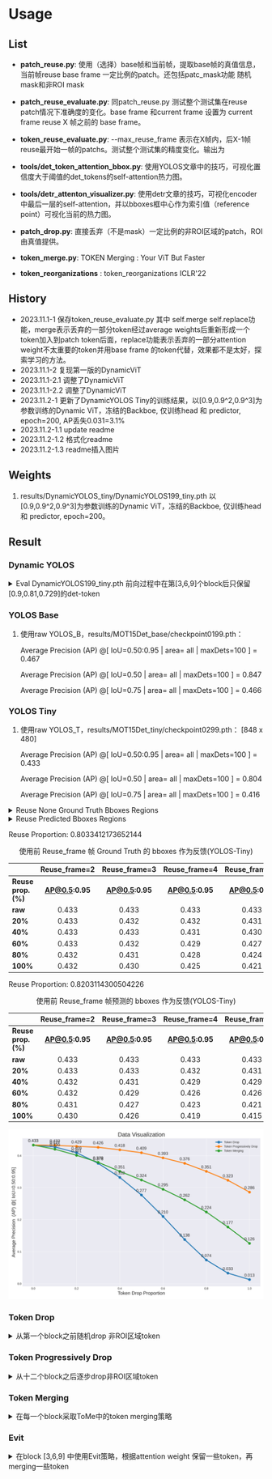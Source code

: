 # Usage
## List
- **patch_reuse.py**: 使用（选择）base帧和当前帧，提取base帧的真值信息，当前帧reuse base frame 一定比例的patch。还包括patc_mask功能 随机mask和非ROI mask

- **patch_reuse_evaluate.py**: 同patch_reuse.py 测试整个测试集在reuse patch情况下准确度的变化。base frame 和current frame 设置为 current frame reuse X 帧之前的 base frame。
- **token_reuse_evaluate.py**: --max_reuse_frame 表示在X帧内，后X-1帧 reuse最开始一帧的patchs。测试整个测试集的精度变化。输出为
- **tools/det_token_attention_bbox.py**: 使用YOLOS文章中的技巧，可视化置信度大于阈值的det_tokens的self-attention热力图。
- **tools/detr_attenton_visualizer.py**: 使用detr文章的技巧，可视化encoder中最后一层的self-attention，并以bboxes框中心作为索引值（reference point）可视化当前的热力图。
- **patch_drop.py**: 直接丢弃（不是mask）一定比例的非ROI区域的patch，ROI由真值提供。
- **token_merge.py**: TOKEN Merging : Your ViT But Faster
- **token_reorganizations** : token_reorganizations ICLR'22
  
## History
- 2023.11.1-1 保存token_reuse_evaluate.py 其中 self.merge self.replace功能，merge表示丢弃的一部分token经过average weights后重新形成一个token加入到patch token后面，replace功能表示丢弃的一部分attention weight不太重要的token并用base frame 的token代替，效果都不是太好，探索学习的方法。
- 2023.11.1-2 复现第一版的DynamicViT
- 2023.11.1-2.1 调整了DynamicViT
- 2023.11.1-2.2 调整了DynamicViT
- 2023.11.2-1 更新了DynamicYOLOS Tiny的训练结果，以[0.9,0.9^2,0.9^3]为参数训练的Dynamic ViT，冻结的Backboe, 仅训练head 和 predictor, epoch=200, AP丢失0.031=3.1%
- 2023.11.2-1.1 update readme
- 2023.11.2-1.2 格式化readme
- 2023.11.2-1.3 readme插入图片

## Weights
1. results/DynamicYOLOS_tiny/DynamicYOLOS199_tiny.pth 以[0.9,0.9^2,0.9^3]为参数训练的Dynamic ViT，冻结的Backboe, 仅训练head 和 predictor, epoch=200。

## Result 

### Dynamic YOLOS

<details>
<summary>
  Eval DynamicYOLOS199_tiny.pth 前向过程中在第[3,6,9]个block后只保留[0.9,0.81,0.729]的det-token
</summary>
  <pre><code>
   Average Precision  (AP) @[ IoU=0.50:0.95 | area=   all | maxDets=100 ] = 0.402
   Average Precision  (AP) @[ IoU=0.50      | area=   all | maxDets=100 ] = 0.785
   Average Precision  (AP) @[ IoU=0.75      | area=   all | maxDets=100 ] = 0.366
  </code></pre>
</details>


### YOLOS Base
1. 使用raw YOLOS_B，results/MOT15Det_base/checkpoint0199.pth：
   
    Average Precision  (AP) @[ IoU=0.50:0.95 | area=   all | maxDets=100 ] = 0.467

    Average Precision  (AP) @[ IoU=0.50      | area=   all | maxDets=100 ] = 0.847

    Average Precision  (AP) @[ IoU=0.75      | area=   all | maxDets=100 ] = 0.466


### YOLOS Tiny
1. 使用raw YOLOS_T，results/MOT15Det_tiny/checkpoint0299.pth： [848 x 480]
   
    Average Precision  (AP) @[ IoU=0.50:0.95 | area=   all | maxDets=100 ] = 0.433

    Average Precision  (AP) @[ IoU=0.50      | area=   all | maxDets=100 ] = 0.804

    Average Precision  (AP) @[ IoU=0.75      | area=   all | maxDets=100 ] = 0.416

<details>
<summary>Reuse None Ground Truth Bboxes Regions</summary>

<summary>使用 token_reuse_evaluate.py, reuse_frame = 2, drop_proportion = 1.0\
        results/MOT15Det_tiny/checkpoint0299.pth，并且用真值反馈</summary>
    <pre><code>
        Average Precision  (AP) @[ IoU=0.50:0.95 | area=   all | maxDets=100 ] = 0.432
        Average Precision  (AP) @[ IoU=0.50      | area=   all | maxDets=100 ] = 0.802
        Average Precision  (AP) @[ IoU=0.75      | area=   all | maxDets=100 ] = 0.415
    </code></pre>

<summary>使用 token_reuse_evaluate.py, reuse_frame = 3, drop_proportion = 1.0\
        results/MOT15Det_tiny/checkpoint0299.pth，并且用真值反馈</summary>
    <pre><code>
        Average Precision  (AP) @[ IoU=0.50:0.95 | area=   all | maxDets=100 ] = 0.430
        Average Precision  (AP) @[ IoU=0.50      | area=   all | maxDets=100 ] = 0.797
        Average Precision  (AP) @[ IoU=0.75      | area=   all | maxDets=100 ] = 0.415
    </code></pre>

<summary>使用 token_reuse_evaluate.py, reuse_frame = 4, drop_proportion = 1.0\
        results/MOT15Det_tiny/checkpoint0299.pth，并且用真值反馈</summary>
    <pre><code>
        Average Precision  (AP) @[ IoU=0.50:0.95 | area=   all | maxDets=100 ] = 0.425
        Average Precision  (AP) @[ IoU=0.50      | area=   all | maxDets=100 ] = 0.793
        Average Precision  (AP) @[ IoU=0.75      | area=   all | maxDets=100 ] = 0.413
    </code></pre>

<summary>使用 token_reuse_evaluate.py, reuse_frame = 5, drop_proportion = 1.0\
        results/MOT15Det_tiny/checkpoint0299.pth，并且用真值反馈</summary>
    <pre><code>
        Average Precision  (AP) @[ IoU=0.50:0.95 | area=   all | maxDets=100 ] = 0.421
        Average Precision  (AP) @[ IoU=0.50      | area=   all | maxDets=100 ] = 0.785
        Average Precision  (AP) @[ IoU=0.75      | area=   all | maxDets=100 ] = 0.403
    </code></pre>

<summary>使用 token_reuse_evaluate.py, reuse_frame = 6, drop_proportion = 1.0\
        results/MOT15Det_tiny/checkpoint0299.pth，并且用真值反馈</summary>
    <pre><code>
        Average Precision  (AP) @[ IoU=0.50:0.95 | area=   all | maxDets=100 ] = 0.415
        Average Precision  (AP) @[ IoU=0.50      | area=   all | maxDets=100 ] = 0.777
        Average Precision  (AP) @[ IoU=0.75      | area=   all | maxDets=100 ] = 0.397
    </code></pre>

<summary>使用 **token_reuse_evaluate.py**, reuse_frame = 7, drop_proportion = 1.0\
        results/MOT15Det_tiny/checkpoint0299.pth，并且用真值反馈</summary>
    <pre><code>
        Average Precision  (AP) @[ IoU=0.50:0.95 | area=   all | maxDets=100 ] = 0.410
        Average Precision  (AP) @[ IoU=0.50      | area=   all | maxDets=100 ] = 0.766
        Average Precision  (AP) @[ IoU=0.75      | area=   all | maxDets=100 ] = 0.391
    </code></pre>
</details>

<details>
<summary>Reuse Predicted Bboxes Regions</summary>
<summary>使用 token_reuse_evaluate.py, reuse_frame = 2, drop_proportion = 1.0\
        results/MOT15Det_tiny/checkpoint0299.pth，base frame 检测值反馈</summary>
    <pre><code>
        Average Precision  (AP) @[ IoU=0.50:0.95 | area=   all | maxDets=100 ] = 0.430
        Average Precision  (AP) @[ IoU=0.50      | area=   all | maxDets=100 ] = 0.800
        Average Precision  (AP) @[ IoU=0.75      | area=   all | maxDets=100 ] = 0.411
    </code></pre>

<summary>使用 token_reuse_evaluate.py, reuse_frame = 3, drop_proportion = 1.0\
        results/MOT15Det_tiny/checkpoint0299.pth，base frame 检测值反馈</summary>
    <pre><code>
        Average Precision  (AP) @[ IoU=0.50:0.95 | area=   all | maxDets=100 ] = 0.426
        Average Precision  (AP) @[ IoU=0.50      | area=   all | maxDets=100 ] = 0.796
        Average Precision  (AP) @[ IoU=0.75      | area=   all | maxDets=100 ] = 0.408
    </code></pre>

<summary>使用 token_reuse_evaluate.py, reuse_frame = 4, drop_proportion = 1.0\
        results/MOT15Det_tiny/checkpoint0299.pth，base frame 检测值反馈</summary>
    <pre><code>
        Average Precision  (AP) @[ IoU=0.50:0.95 | area=   all | maxDets=100 ] = 0.419
        Average Precision  (AP) @[ IoU=0.50      | area=   all | maxDets=100 ] = 0.788
        Average Precision  (AP) @[ IoU=0.75      | area=   all | maxDets=100 ] = 0.400
    </code></pre>

<summary>使用 token_reuse_evaluate.py, reuse_frame = 5, drop_proportion = 1.0\
        results/MOT15Det_tiny/checkpoint0299.pth，base frame 检测值反馈</summary>
    <pre><code>
        Average Precision  (AP) @[ IoU=0.50:0.95 | area=   all | maxDets=100 ] = 0.415
        Average Precision  (AP) @[ IoU=0.50      | area=   all | maxDets=100 ] = 0.782
        Average Precision  (AP) @[ IoU=0.75      | area=   all | maxDets=100 ] = 0.398
    </code></pre>
</details>

Reuse Proportion:  0.8033412173652144
<center> 使用前 Reuse_frame 帧 Ground Truth 的 bboxes 作为反馈(YOLOS-Tiny) </center>

|                         | **Reuse_frame=2** | **Reuse_frame=3** | **Reuse_frame=4** | **Reuse_frame=5** |
|-------------------------|:-----------------:|:-----------------:|:-----------------:|:-----------------:|
| **Reuse prop. (%)**     | **AP@0.5:0.95**   | **AP@0.5:0.95**   | **AP@0.5:0.95**   | **AP@0.5:0.95**   |
| **raw**                 | 0.433             | 0.433             | 0.433             | 0.433             |
| **20%**                 | 0.433             | 0.432             | 0.432             | 0.431             |
| **40%**                 | 0.433             | 0.433             | 0.431             | 0.430             |
| **60%**                 | 0.433             | 0.432             | 0.429             | 0.427             |
| **80%**                 | 0.432             | 0.431             | 0.428             | 0.424             |
| **100%**                | 0.432             | 0.430             | 0.425             | 0.421             |

Reuse Proportion:  0.8203114300504226
<center> 使用前 Reuse_frame 帧预测的 bboxes 作为反馈(YOLOS-Tiny) </center>

|                         | **Reuse_frame=2** | **Reuse_frame=3** | **Reuse_frame=4** | **Reuse_frame=5** |
|-------------------------|:-----------------:|:-----------------:|:-----------------:|:-----------------:|
| **Reuse prop. (%)**     | **AP@0.5:0.95**   | **AP@0.5:0.95**   | **AP@0.5:0.95**   | **AP@0.5:0.95**   |
| **raw**                 | 0.433             | 0.433             | 0.433             | 0.433             |
| **20%**                 | 0.433             | 0.433             | 0.432             | 0.431             |
| **40%**                 | 0.432             | 0.431             | 0.429             | 0.429             |
| **60%**                 | 0.432             | 0.429             | 0.426             | 0.426             |
| **80%**                 | 0.431             | 0.427             | 0.423             | 0.421             |
| **100%**                | 0.430             | 0.426             | 0.419             | 0.415             |

![Data Visualization](visualization/figures/drop_AP.png)

### Token Drop
<details>
<summary>从第一个block之前随机drop 非ROI区域token</summary>

<summary>python patch_drop.py --drop_proportion 0.1
    reuse_proportion: 0.09972677595628415<summary>
    <pre><code>
        Average Precision  (AP) @[ IoU=0.50:0.95 | area=   all | maxDets=100 ] = 0.427
        Average Precision  (AP) @[ IoU=0.50      | area=   all | maxDets=100 ] = 0.804
        Average Precision  (AP) @[ IoU=0.75      | area=   all | maxDets=100 ] = 0.406
    </code></pre>

<summary>python patch_drop.py --drop_proportion 0.2
    reuse_proportion: 0.1994535519125683<summary>
    <pre><code>
        Average Precision  (AP) @[ IoU=0.50:0.95 | area=   all | maxDets=100 ] = 0.409
        Average Precision  (AP) @[ IoU=0.50      | area=   all | maxDets=100 ] = 0.801
        Average Precision  (AP) @[ IoU=0.75      | area=   all | maxDets=100 ] = 0.371
    </code></pre>

<summary>python patch_drop.py --drop_proportion 0.3
    reuse_proportion: 0.2998633879781421<summary>
    <pre><code>
        Average Precision  (AP) @[ IoU=0.50:0.95 | area=   all | maxDets=100 ] = 0.376
        Average Precision  (AP) @[ IoU=0.50      | area=   all | maxDets=100 ] = 0.784
        Average Precision  (AP) @[ IoU=0.75      | area=   all | maxDets=100 ] = 0.316
    </code></pre>

<summary>python patch_drop.py --drop_proportion 0.4
    reuse_proportion: 0.39959016393442626<summary>
    <pre><code>
        Average Precision  (AP) @[ IoU=0.50:0.95 | area=   all | maxDets=100 ] = 0.332
        Average Precision  (AP) @[ IoU=0.50      | area=   all | maxDets=100 ] = 0.747
        Average Precision  (AP) @[ IoU=0.75      | area=   all | maxDets=100 ] = 0.239
    </code></pre>

<summary>python patch_drop.py --drop_proportion 0.5
    reuse_proportion: 0.5<summary>
    <pre><code>
        Average Precision  (AP) @[ IoU=0.50:0.95 | area=   all | maxDets=100 ] = 0.277
        Average Precision  (AP) @[ IoU=0.50      | area=   all | maxDets=100 ] = 0.699
        Average Precision  (AP) @[ IoU=0.75      | area=   all | maxDets=100 ] = 0.153
    </code></pre>

<summary>python patch_drop.py --drop_proportion 0.6
    reuse_proportion: 0.5997267759562842<summary>
    <pre><code>
        Average Precision  (AP) @[ IoU=0.50:0.95 | area=   all | maxDets=100 ] = 0.210
        Average Precision  (AP) @[ IoU=0.50      | area=   all | maxDets=100 ] = 0.605
        Average Precision  (AP) @[ IoU=0.75      | area=   all | maxDets=100 ] = 0.087
    </code></pre>

<summary>python patch_drop.py --drop_proportion 0.7
    reuse_proportion: 0.6994535519125683<summary>
    <pre><code>
        Average Precision  (AP) @[ IoU=0.50:0.95 | area=   all | maxDets=100 ] = 0.138
        Average Precision  (AP) @[ IoU=0.50      | area=   all | maxDets=100 ] = 0.465
        Average Precision  (AP) @[ IoU=0.75      | area=   all | maxDets=100 ] = 0.033
    </code></pre>

<summary>python patch_drop.py --drop_proportion 0.8
    reuse_proportion: 0.8<summary>
    <pre><code>
        Average Precision  (AP) @[ IoU=0.50:0.95 | area=   all | maxDets=100 ] = 0.074
        Average Precision  (AP) @[ IoU=0.50      | area=   all | maxDets=100 ] = 0.295
        Average Precision  (AP) @[ IoU=0.75      | area=   all | maxDets=100 ] = 0.010
    </code></pre>

<summary>python patch_drop.py --drop_proportion 0.9
    reuse_proportion: 0.8995901639344263<summary>
    <pre><code>
        Average Precision  (AP) @[ IoU=0.50:0.95 | area=   all | maxDets=100 ] = 0.033
        Average Precision  (AP) @[ IoU=0.50      | area=   all | maxDets=100 ] = 0.147
        Average Precision  (AP) @[ IoU=0.75      | area=   all | maxDets=100 ] = 0.004
    </code></pre>

<summary>python patch_drop.py --drop_proportion 1.0
    reuse_proportion: 1.0<summary>
    <pre><code>
        Average Precision  (AP) @[ IoU=0.50:0.95 | area=   all | maxDets=100 ] = 0.013
        Average Precision  (AP) @[ IoU=0.50      | area=   all | maxDets=100 ] = 0.058
        Average Precision  (AP) @[ IoU=0.75      | area=   all | maxDets=100 ] = 0.002
    </code></pre>
</details>

### Token Progressively Drop
<details>
<summary>从十二个block之后逐步drop非ROI区域token</summary>

<summary>10%<summary>
    <pre><code>
        Average Precision  (AP) @[ IoU=0.50:0.95 | area=   all | maxDets=100 ] = 0.432
        Average Precision  (AP) @[ IoU=0.50      | area=   all | maxDets=100 ] = 0.804
        Average Precision  (AP) @[ IoU=0.75      | area=   all | maxDets=100 ] = 0.415
    </code></pre>

<summary>20%<summary>
    <pre><code>
        Average Precision  (AP) @[ IoU=0.50:0.95 | area=   all | maxDets=100 ] = 0.429
        Average Precision  (AP) @[ IoU=0.50      | area=   all | maxDets=100 ] = 0.806
        Average Precision  (AP) @[ IoU=0.75      | area=   all | maxDets=100 ] = 0.407
    </code></pre>

<summary>30%<summary>
    <pre><code>
        Average Precision  (AP) @[ IoU=0.50:0.95 | area=   all | maxDets=100 ] = 0.426
        Average Precision  (AP) @[ IoU=0.50      | area=   all | maxDets=100 ] = 0.809
        Average Precision  (AP) @[ IoU=0.75      | area=   all | maxDets=100 ] = 0.404
    </code></pre>

<summary>40%<summary>
    <pre><code>
        Average Precision  (AP) @[ IoU=0.50:0.95 | area=   all | maxDets=100 ] = 0.418
        Average Precision  (AP) @[ IoU=0.50      | area=   all | maxDets=100 ] = 0.806
        Average Precision  (AP) @[ IoU=0.75      | area=   all | maxDets=100 ] = 0.391
    </code></pre>

<summary>50%<summary>
    <pre><code>
        Average Precision  (AP) @[ IoU=0.50:0.95 | area=   all | maxDets=100 ] = 0.409
        Average Precision  (AP) @[ IoU=0.50      | area=   all | maxDets=100 ] = 0.806
        Average Precision  (AP) @[ IoU=0.75      | area=   all | maxDets=100 ] = 0.367
    </code></pre>

<summary>60%<summary>
<pre><code>
    Average Precision  (AP) @[ IoU=0.50:0.95 | area=   all | maxDets=100 ] = 0.393
    Average Precision  (AP) @[ IoU=0.50      | area=   all | maxDets=100 ] = 0.797
    Average Precision  (AP) @[ IoU=0.75      | area=   all | maxDets=100 ] = 0.339
</code></pre>

<summary>70%<summary>
    <pre><code>
        Average Precision  (AP) @[ IoU=0.50:0.95 | area=   all | maxDets=100 ] = 0.376
        Average Precision  (AP) @[ IoU=0.50      | area=   all | maxDets=100 ] = 0.790
        Average Precision  (AP) @[ IoU=0.75      | area=   all | maxDets=100 ] = 0.309
    </code></pre>

<summary>80%<summary>
    <pre><code>
        Average Precision  (AP) @[ IoU=0.50:0.95 | area=   all | maxDets=100 ] = 0.351
        Average Precision  (AP) @[ IoU=0.50      | area=   all | maxDets=100 ] = 0.773
        Average Precision  (AP) @[ IoU=0.75      | area=   all | maxDets=100 ] = 0.265
    </code></pre>

<summary>90%<summary>
    <pre><code>
        Average Precision  (AP) @[ IoU=0.50:0.95 | area=   all | maxDets=100 ] = 0.323
        Average Precision  (AP) @[ IoU=0.50      | area=   all | maxDets=100 ] = 0.757
        Average Precision  (AP) @[ IoU=0.75      | area=   all | maxDets=100 ] = 0.213
    </code></pre>

<summary>100%<summary>
    <pre><code>
        Average Precision  (AP) @[ IoU=0.50:0.95 | area=   all | maxDets=100 ] = 0.286
        Average Precision  (AP) @[ IoU=0.50      | area=   all | maxDets=100 ] = 0.723
        Average Precision  (AP) @[ IoU=0.75      | area=   all | maxDets=100 ] = 0.155
    </code></pre>
</details>

### Token Merging

<details>
<summary>在每一个block采取ToMe中的token merging策略</summary>

<summary>10% 分12次Merging 10%的所有token</summary>
    <pre><code>
        Average Precision  (AP) @[ IoU=0.50:0.95 | area=   all | maxDets=100 ] = 0.422
        Average Precision  (AP) @[ IoU=0.50      | area=   all | maxDets=100 ] = 0.799
        Average Precision  (AP) @[ IoU=0.75      | area=   all | maxDets=100 ] = 0.392
    </code></pre>
</details>

### Evit

<details>
<summary>在block [3,6,9] 中使用Evit策略，根据attention weight 保留一些token，再merging一些token</summary>
<summary> keep_rate = 1.0： [848 x 480]</summary>
    <pre><code>
        Average Precision  (AP) @[ IoU=0.50:0.95 | area=   all | maxDets=100 ] = 0.433
        Average Precision  (AP) @[ IoU=0.50      | area=   all | maxDets=100 ] = 0.804
        Average Precision  (AP) @[ IoU=0.75      | area=   all | maxDets=100 ] = 0.416
    </code></pre>

<summary>keep_rate = 0.9:</summary>
    <pre><code> 
        Average Precision  (AP) @[ IoU=0.50:0.95 | area=   all | maxDets=100 ] = 0.421
        Average Precision  (AP) @[ IoU=0.50      | area=   all | maxDets=100 ] = 0.800
        Average Precision  (AP) @[ IoU=0.75      | area=   all | maxDets=100 ] = 0.401
    </code></pre>


<summary>python token_reuse_evaluate.py --max_reuse_frame 5 --drop_proportion 1.0 block [3,6,9] 保留前95% topk token</summary>
    <pre><code> 
        Average Precision  (AP) @[ IoU=0.50:0.95 | area=   all | maxDets=100 ] = 0.399
        Average Precision  (AP) @[ IoU=0.50      | area=   all | maxDets=100 ] = 0.769
        Average Precision  (AP) @[ IoU=0.75      | area=   all | maxDets=100 ] = 0.371
    </code></pre>

<summary>python token_reuse_evaluate.py --max_reuse_frame 5 --drop_proportion 1.0 block [3,6,9] 保留前95% topk token 并且merge 剩下的5% token</summary>
    <pre><code> 
        Average Precision  (AP) @[ IoU=0.50:0.95 | area=   all | maxDets=100 ] = 0.400
        Average Precision  (AP) @[ IoU=0.50      | area=   all | maxDets=100 ] = 0.770
        Average Precision  (AP) @[ IoU=0.75      | area=   all | maxDets=100 ] = 0.371
    </code></pre>

<summary>python token_reuse_evaluate.py --max_reuse_frame 5 --drop_proportion 1.0 block [3,6,9] replace 剩下的10%不重要的token</summary>
    <pre><code> 
        Average Precision  (AP) @[ IoU=0.50:0.95 | area=   all | maxDets=100 ] = 0.400
        Average Precision  (AP) @[ IoU=0.50      | area=   all | maxDets=100 ] = 0.766
        Average Precision  (AP) @[ IoU=0.75      | area=   all | maxDets=100 ] = 0.372
    </code></pre>

<summary>python token_reuse_evaluate.py --max_reuse_frame 5 --drop_proportion 1.0 block [3,6,9] 保留前90% topk token</summary>
    <pre><code> 
        Average Precision  (AP) @[ IoU=0.50:0.95 | area=   all | maxDets=100 ] = 0.367
        Average Precision  (AP) @[ IoU=0.50      | area=   all | maxDets=100 ] = 0.731
        Average Precision  (AP) @[ IoU=0.75      | area=   all | maxDets=100 ] = 0.331
    </code></pre>
</details>